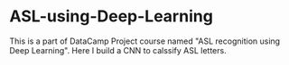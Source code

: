 # ASL-using-Deep-Learning

This is a part of DataCamp Project course named "ASL recognition using Deep Learning".
Here I build a CNN to calssify ASL letters.
